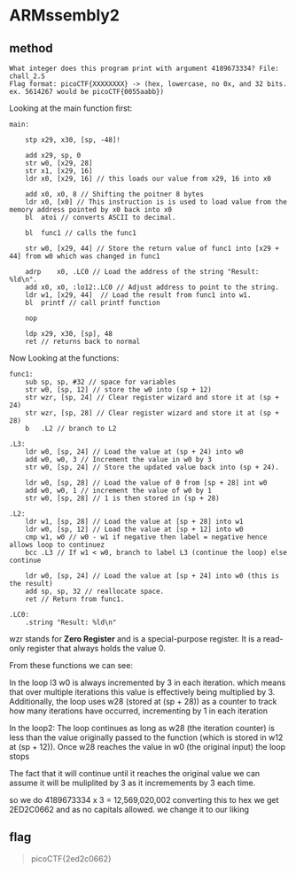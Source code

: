 # ARMssembly2

## method

```
What integer does this program print with argument 4189673334? File: chall_2.S 
Flag format: picoCTF{XXXXXXXX} -> (hex, lowercase, no 0x, and 32 bits. ex. 5614267 would be picoCTF{0055aabb})
```

Looking at the main function first: 

``` 
main: 

	stp	x29, x30, [sp, -48]!

	add	x29, sp, 0
	str	w0, [x29, 28] 
	str	x1, [x29, 16]
	ldr	x0, [x29, 16] // this loads our value from x29, 16 into x0

	add	x0, x0, 8 // Shifting the poitner 8 bytes
	ldr	x0, [x0] // This instruction is is used to load value from the memory address pointed by x0 back into x0
	bl	atoi // converts ASCII to decimal.

	bl	func1 // calls the func1

	str	w0, [x29, 44] // Store the return value of func1 into [x29 + 44] from w0 which was changed in func1

	adrp	x0, .LC0 // Load the address of the string "Result: %ld\n".
	add	x0, x0, :lo12:.LC0 // Adjust address to point to the string.
	ldr	w1, [x29, 44]  // Load the result from func1 into w1.
	bl	printf // call printf function

	nop

	ldp	x29, x30, [sp], 48
	ret // returns back to normal
```


Now Looking at the functions: 
```
func1:
	sub	sp, sp, #32 // space for variables 
	str	w0, [sp, 12] // store the w0 into (sp + 12)
	str	wzr, [sp, 24] // Clear register wizard and store it at (sp + 24)
	str	wzr, [sp, 28] // Clear register wizard and store it at (sp + 28)
	b	.L2 // branch to L2

.L3:
	ldr	w0, [sp, 24] // Load the value at (sp + 24) into w0
	add	w0, w0, 3 // Increment the value in w0 by 3
	str	w0, [sp, 24] // Store the updated value back into (sp + 24).

	ldr	w0, [sp, 28] // Load the value of 0 from [sp + 28] int w0
	add	w0, w0, 1 // increment the value of w0 by 1 
	str	w0, [sp, 28] // 1 is then stored in (sp + 28)

.L2:
	ldr	w1, [sp, 28] // Load the value at [sp + 28] into w1
	ldr	w0, [sp, 12] // Load the value at [sp + 12] into w0
	cmp	w1, w0 // w0 - w1 if negative then label = negative hence allows loop to continuez
	bcc	.L3 // If w1 < w0, branch to label L3 (continue the loop) else continue

	ldr	w0, [sp, 24] // Load the value at [sp + 24] into w0 (this is the result)
	add	sp, sp, 32 // reallocate space.
	ret // Return from func1.

.LC0:
	.string	"Result: %ld\n"
```
wzr stands for **Zero Register** and is a special-purpose register. It is a read-only register that always holds the value 0.

From these functions we can see:


In the loop l3 w0 is always incremented by 3 in each iteration. which means that over multiple iterations this value is effectively being multiplied by 3.
Additionally, the loop uses w28 (stored at (sp + 28)) as a counter to track how many iterations have occurred, incrementing by 1 in each iteration

In the loop2: The loop continues as long as w28 (the iteration counter) is less than the value originally passed to the function (which is stored in w12 at (sp + 12)).
Once w28 reaches the value in w0 (the original input) the loop stops

The fact that it will continue until it reaches the original value we can assume it will be muliplited by 3 as it incremements by 3 each time.

so we do 4189673334 x 3 = 12,569,020,002 converting this to hex we get 2ED2C0662 and as no capitals allowed. we change it to our liking

## flag

> picoCTF{2ed2c0662}